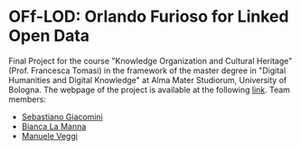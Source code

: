 # OFf-LOD: Orlando Furioso for Linked Open Data

Final Project for the course "Knowledge Organization and Cultural Heritage" (Prof. Francesca Tomasi) in the framework of the master degree in "Digital Humanities and Digital Knowledge" at Alma Mater Studiorum, University of Bologna.
The webpage of the project is available at the following [link](https://off-lod.github.io/orlando-furioso/).
Team members:
- [Sebastiano Giacomini](mailto:sebastiano.giacomini@studio.unibo.it)
- [Bianca La Manna](mailto:bianca.lamanna@studio.unibo.it)
- [Manuele Veggi](mailto:manuele.veggi@studio.unibo.it)

